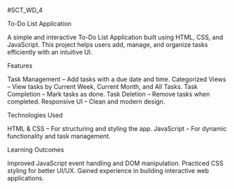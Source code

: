 #SCT_WD_4

To-Do List Application

A simple and interactive To-Do List Application built using HTML, CSS, and JavaScript. This project helps users add, manage, and organize tasks efficiently with an intuitive UI.

Features

Task Management – Add tasks with a due date and time.
Categorized Views – View tasks by Current Week, Current Month, and All Tasks.
Task Completion – Mark tasks as done.
Task Deletion – Remove tasks when completed.
Responsive UI – Clean and modern design.

Technologies Used

HTML & CSS – For structuring and styling the app.
JavaScript – For dynamic functionality and task management.


Learning Outcomes

Improved JavaScript event handling and DOM manipulation.
Practiced CSS styling for better UI/UX.
Gained experience in building interactive web applications.
